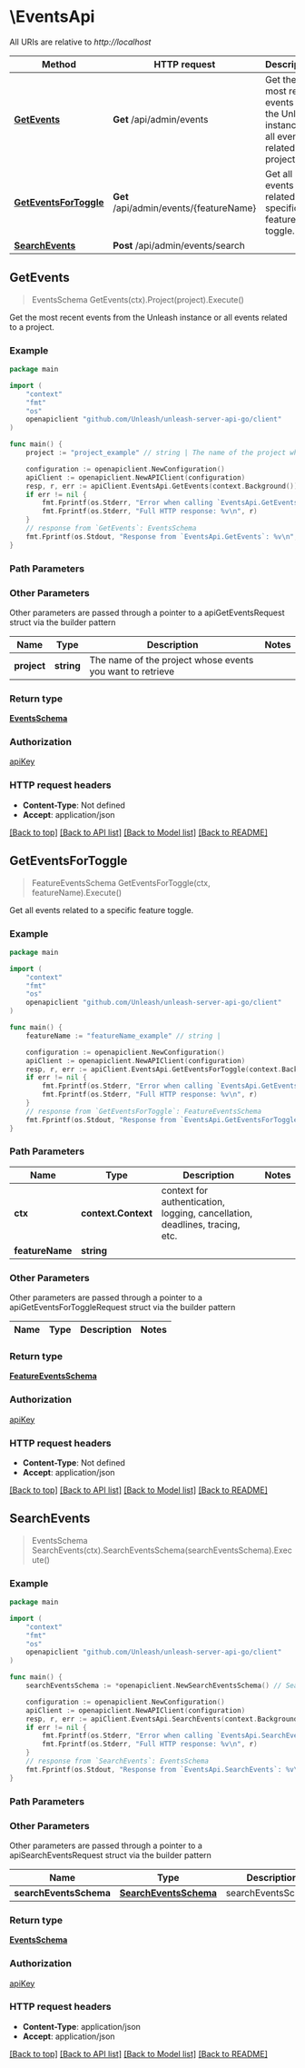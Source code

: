 # \EventsApi

All URIs are relative to *http://localhost*

Method | HTTP request | Description
------------- | ------------- | -------------
[**GetEvents**](EventsApi.md#GetEvents) | **Get** /api/admin/events | Get the most recent events from the Unleash instance or all events related to a project.
[**GetEventsForToggle**](EventsApi.md#GetEventsForToggle) | **Get** /api/admin/events/{featureName} | Get all events related to a specific feature toggle.
[**SearchEvents**](EventsApi.md#SearchEvents) | **Post** /api/admin/events/search | 



## GetEvents

> EventsSchema GetEvents(ctx).Project(project).Execute()

Get the most recent events from the Unleash instance or all events related to a project.



### Example

```go
package main

import (
    "context"
    "fmt"
    "os"
    openapiclient "github.com/Unleash/unleash-server-api-go/client"
)

func main() {
    project := "project_example" // string | The name of the project whose events you want to retrieve (optional)

    configuration := openapiclient.NewConfiguration()
    apiClient := openapiclient.NewAPIClient(configuration)
    resp, r, err := apiClient.EventsApi.GetEvents(context.Background()).Project(project).Execute()
    if err != nil {
        fmt.Fprintf(os.Stderr, "Error when calling `EventsApi.GetEvents``: %v\n", err)
        fmt.Fprintf(os.Stderr, "Full HTTP response: %v\n", r)
    }
    // response from `GetEvents`: EventsSchema
    fmt.Fprintf(os.Stdout, "Response from `EventsApi.GetEvents`: %v\n", resp)
}
```

### Path Parameters



### Other Parameters

Other parameters are passed through a pointer to a apiGetEventsRequest struct via the builder pattern


Name | Type | Description  | Notes
------------- | ------------- | ------------- | -------------
 **project** | **string** | The name of the project whose events you want to retrieve | 

### Return type

[**EventsSchema**](EventsSchema.md)

### Authorization

[apiKey](../README.md#apiKey)

### HTTP request headers

- **Content-Type**: Not defined
- **Accept**: application/json

[[Back to top]](#) [[Back to API list]](../README.md#documentation-for-api-endpoints)
[[Back to Model list]](../README.md#documentation-for-models)
[[Back to README]](../README.md)


## GetEventsForToggle

> FeatureEventsSchema GetEventsForToggle(ctx, featureName).Execute()

Get all events related to a specific feature toggle.



### Example

```go
package main

import (
    "context"
    "fmt"
    "os"
    openapiclient "github.com/Unleash/unleash-server-api-go/client"
)

func main() {
    featureName := "featureName_example" // string | 

    configuration := openapiclient.NewConfiguration()
    apiClient := openapiclient.NewAPIClient(configuration)
    resp, r, err := apiClient.EventsApi.GetEventsForToggle(context.Background(), featureName).Execute()
    if err != nil {
        fmt.Fprintf(os.Stderr, "Error when calling `EventsApi.GetEventsForToggle``: %v\n", err)
        fmt.Fprintf(os.Stderr, "Full HTTP response: %v\n", r)
    }
    // response from `GetEventsForToggle`: FeatureEventsSchema
    fmt.Fprintf(os.Stdout, "Response from `EventsApi.GetEventsForToggle`: %v\n", resp)
}
```

### Path Parameters


Name | Type | Description  | Notes
------------- | ------------- | ------------- | -------------
**ctx** | **context.Context** | context for authentication, logging, cancellation, deadlines, tracing, etc.
**featureName** | **string** |  | 

### Other Parameters

Other parameters are passed through a pointer to a apiGetEventsForToggleRequest struct via the builder pattern


Name | Type | Description  | Notes
------------- | ------------- | ------------- | -------------


### Return type

[**FeatureEventsSchema**](FeatureEventsSchema.md)

### Authorization

[apiKey](../README.md#apiKey)

### HTTP request headers

- **Content-Type**: Not defined
- **Accept**: application/json

[[Back to top]](#) [[Back to API list]](../README.md#documentation-for-api-endpoints)
[[Back to Model list]](../README.md#documentation-for-models)
[[Back to README]](../README.md)


## SearchEvents

> EventsSchema SearchEvents(ctx).SearchEventsSchema(searchEventsSchema).Execute()



### Example

```go
package main

import (
    "context"
    "fmt"
    "os"
    openapiclient "github.com/Unleash/unleash-server-api-go/client"
)

func main() {
    searchEventsSchema := *openapiclient.NewSearchEventsSchema() // SearchEventsSchema | searchEventsSchema

    configuration := openapiclient.NewConfiguration()
    apiClient := openapiclient.NewAPIClient(configuration)
    resp, r, err := apiClient.EventsApi.SearchEvents(context.Background()).SearchEventsSchema(searchEventsSchema).Execute()
    if err != nil {
        fmt.Fprintf(os.Stderr, "Error when calling `EventsApi.SearchEvents``: %v\n", err)
        fmt.Fprintf(os.Stderr, "Full HTTP response: %v\n", r)
    }
    // response from `SearchEvents`: EventsSchema
    fmt.Fprintf(os.Stdout, "Response from `EventsApi.SearchEvents`: %v\n", resp)
}
```

### Path Parameters



### Other Parameters

Other parameters are passed through a pointer to a apiSearchEventsRequest struct via the builder pattern


Name | Type | Description  | Notes
------------- | ------------- | ------------- | -------------
 **searchEventsSchema** | [**SearchEventsSchema**](SearchEventsSchema.md) | searchEventsSchema | 

### Return type

[**EventsSchema**](EventsSchema.md)

### Authorization

[apiKey](../README.md#apiKey)

### HTTP request headers

- **Content-Type**: application/json
- **Accept**: application/json

[[Back to top]](#) [[Back to API list]](../README.md#documentation-for-api-endpoints)
[[Back to Model list]](../README.md#documentation-for-models)
[[Back to README]](../README.md)

